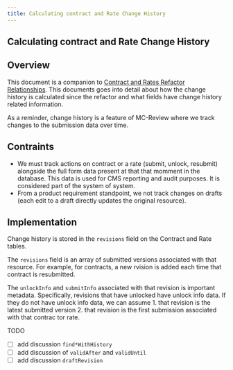 ```yaml
---
title: Calculating contract and Rate Change History
---
```


## Calculating contract and Rate Change History

## Overview

This document is a companion to [Contract and Rates Refactor Relationships](./contract-rate-refactor-relationships.md). This documents goes into detail about how the change history is calculated since the refactor and what fields have change history related information.

As a reminder, change history is a feature of MC-Review where we track changes to the submission data over time.

## Contraints
- We must track actions on contract or a rate (submit, unlock, resubmit) alongside the full form data present at that that momment in the database. This data is used for CMS reporting and audit purposes. It is considered part of the system of system.
- From a product requirement standpoint, we not track changes on drafts (each edit to a draft directly updates the original resource).

## Implementation
Change history is stored in the `revisions` field on the Contract and Rate tables.

The `revisions` field is an array of submitted versions associated with that resource. For example, for contracts, a new rvision is added each time that contract is resubmitted.

The `unlockInfo` and `submitInfo` associated with that revision is important metadata. Specifically, revisions that have unlocked have unlock info data. If they do not have unlock info data, we can assume 1. that revision is the latest submitted version 2. that revision is the first submission associated with that contrac tor rate.


TODO
- [ ] add discussion `find*WithHistory`
- [ ] add discussion of `validAfter` and `validUntil`
- [ ] add discussion `draftRevision`